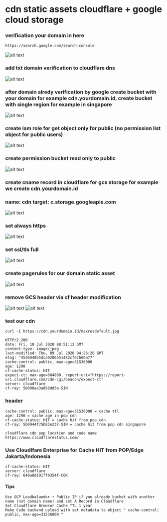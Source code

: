 # cdn static assets cloudflare + google cloud storage

### verification your domain in here
```
https://search.google.com/search-console
```
![alt text](https://i.imgur.com/lg0wqCI.png)

### add txt domain verification to cloudflare dns
![alt text](https://i.imgur.com/aUbAVse.png)

### after domain alredy verification by google create bucket with your domain for example cdn.yourdomain.id, create bucket with single region for example in singapore
![alt text](https://i.imgur.com/pusX8XZ.png)

### create iam role for get object only for public (no permission list object for public users)
![alt text](https://i.imgur.com/OKTkiea.png)

### create permission bucket read only to public
![alt text](https://i.imgur.com/ff91hso.png)

### create cname record in cloudflare for gcs storage for example we create cdn.yourdomain.id
### name: cdn target: c.storage.googleapis.com
![alt text](https://i.imgur.com/V9ZkW2l.png)

### set always https
![alt text](https://i.imgur.com/eiR59Yp.png)

### set ssl/tls full
![alt text](https://i.imgur.com/GhikuKR.png)

### create pagerules for our domain static asset
![alt text](https://i.imgur.com/lzTZ4hN.png)


### remove GCS header via cf header modification
![alt text](https://i.imgur.com/S0A6BQI.png)
![alt text](https://i.imgur.com/Fc7aZhr.png)


### test our cdn
```
curl -I https://cdn.yourdomain.id/maxresdefault.jpg
```
```
HTTP/2 200 
date: Fri, 10 Jul 2020 08:51:12 GMT
content-type: image/jpeg
last-modified: Thu, 09 Jul 2020 04:26:20 GMT
etag: "4536048b5dca0206b51482cf67b66a77"
cache-control: public, max-age=31536000
age: 1290
cf-cache-status: HIT
expect-ct: max-age=604800, report-uri="https://report-uri.cloudflare.com/cdn-cgi/beacon/expect-ct"
server: cloudflare
cf-ray: 5b090aa3a898dd3e-SIN
```
### header
```
cache-control: public, max-age=31536000 = cache ttl
age: 1290 = cache age in pop cdn
cf-cache-status: HIT = cache hit from pop cdn
cf-ray: 5b0944f75b83e237-SIN = cache hit from pop cdn singapore
```
```
cloudflare cdn pop location and code name
https://www.cloudflarestatus.com/
```

### Use Cloudlfare Enterprise for Cache HIT from POP/Edge Jakarta/Indonesia
```
cf-cache-status: HIT
server: cloudflare
cf-ray: 640a0d191ff0354f-CGK
```

#### Tips
```
Use GCP Loadbalander + Public IP if you already bucket with another name (not domain name) and set A Record in Cloudflare
Set Cloudflare Browser Cache TTL 1 year
Make Code backend upload with set metadata to object " cache-control: public, max-age=31536000 "
```
